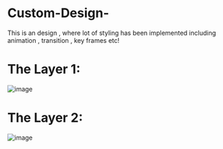 # Custom-Design-
This is an design , where lot of styling has been implemented including animation , transition , key frames etc!

# The Layer 1: 
![image](https://user-images.githubusercontent.com/88974573/180923903-955fc267-2e3a-45c0-a1d1-e6519744f895.png)
# The Layer 2:
![image](https://user-images.githubusercontent.com/88974573/180924010-2856ede9-0ff5-4b18-a10f-657e84ac3027.png)

